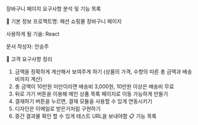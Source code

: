 장바구니 페이지 요구사항 분석 및 기능 목록

📌 기본 정보
프로젝트명:
패션 쇼핑몰 장바구니 페이지

사용하게 될 기술:
React

문서 작성자:
안승주

📝 고객 요구사항 정리
1. 금액을 정확하게 계산해서 보여주게 하기 (상품의 가격, 수향의 따른 총 금액과 배송비까지 계산)
2. 총 금액이 10만원 미만이라면 배송비 3,000원, 10만원 이상은 배송비 무료
3. 뒤로 가기 버튼을 이용해 메인 상품 목록 페이지로 이동 가능하게 만들기
4. 결재하기 버튼을 누르면, 결재 모듈을 사용할 수 있게 연동시키기
5. 디자인은 이메일로 받은거처럼 구현하기
6. 중간 결과물 확인 할 수 있게 테스트 URL을 보내야함 
📋 기능 목록
